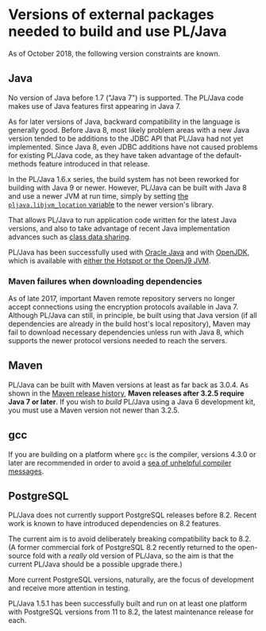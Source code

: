 # Versions of external packages needed to build and use PL/Java

As of October 2018, the following version constraints are known.

## Java

No version of Java before 1.7 ("Java 7") is supported. The PL/Java code
makes use of Java features first appearing in Java 7.

As for later versions of Java, backward compatibility in the language is
generally good. Before Java 8, most likely problem areas with a new Java
version tended to be additions to the JDBC API that PL/Java had not yet
implemented. Since Java 8, even JDBC additions have not caused problems for
existing PL/Java code, as they have taken advantage of the default-methods
feature introduced in that release.

In the PL/Java 1.6.x series, the build system has not been reworked for
building with Java 9 or newer. However, PL/Java can be built with Java 8
and use a newer JVM at run time, simply by setting
[the `pljava.libjvm_location` variable][jvml] to the newer version's library.

That allows PL/Java to run application code written for the latest Java
versions, and also to take advantage of recent Java implementation advances
such as [class data sharing][cds].

PL/Java has been successfully used with [Oracle Java][orj] and with
[OpenJDK][], which is available with
[either the Hotspot or the OpenJ9 JVM][hsj9].

### Maven failures when downloading dependencies

As of late 2017, important Maven remote repository servers no longer accept
connections using the encryption protocols available in Java 7. Although
PL/Java can still, in principle, be built using that Java version (if all
dependencies are already in the build host's local repository), Maven may fail
to download necessary dependencies unless run with Java 8, which supports the
newer protocol versions needed to reach the servers.

[jvml]: ../use/variables.html
[cds]:  ../install/vmoptions.html#Class_data_sharing
[orj]: https://www.oracle.com/technetwork/java/javase/downloads/index.html
[OpenJDK]: https://adoptopenjdk.net/
[hsj9]: https://www.eclipse.org/openj9/oj9_faq.html

## Maven

PL/Java can be built with Maven versions at least as far back as 3.0.4.
As shown in the [Maven release history][mvnhist], **Maven releases after
3.2.5 require Java 7 or later**. If you wish to *build* PL/Java using a
Java 6 development kit, you must use a Maven version not newer than 3.2.5.

[mvnhist]: https://maven.apache.org/docs/history.html

## gcc

If you are building on a platform where `gcc` is the compiler,
versions 4.3.0 or later are recommended in order to avoid a
[sea of unhelpful compiler messages][gcc35214].

[gcc35214]: https://gcc.gnu.org/bugzilla/show_bug.cgi?id=35214

## PostgreSQL

PL/Java does not currently support PostgreSQL releases before 8.2.
Recent work is known to have introduced dependencies on 8.2 features.

The current aim is to avoid deliberately breaking compatibility back
to 8.2. (A former commercial fork of PostgreSQL 8.2 recently returned
to the open-source fold with a *really* old version of PL/Java, so
the aim is that the current PL/Java should be a possible upgrade there.)

More current PostgreSQL versions, naturally, are the focus of development
and receive more attention in testing.

PL/Java 1.5.1 has been successfully built and run on at least one platform
with PostgreSQL versions from 11 to 8.2, the latest maintenance
release for each.

